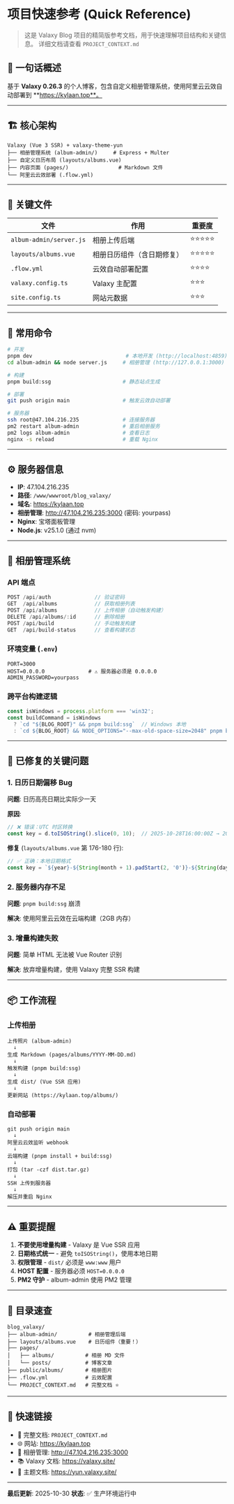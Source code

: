 # 项目快速参考 (Quick Reference)

> 这是 Valaxy Blog 项目的精简版参考文档，用于快速理解项目结构和关键信息。
> 详细文档请查看 `PROJECT_CONTEXT.md`

## 📌 一句话概述

基于 **Valaxy 0.26.3** 的个人博客，包含自定义相册管理系统，使用阿里云云效自动部署到 **https://kylaan.top**。

---

## 🏗️ 核心架构

```
Valaxy (Vue 3 SSR) + valaxy-theme-yun
├── 相册管理系统 (album-admin/)     # Express + Multer
├── 自定义日历布局 (layouts/albums.vue)
├── 内容页面 (pages/)                # Markdown 文件
└── 阿里云云效部署 (.flow.yml)
```

---

## 🔑 关键文件

| 文件 | 作用 | 重要度 |
|------|------|--------|
| `album-admin/server.js` | 相册上传后端 | ⭐⭐⭐⭐⭐ |
| `layouts/albums.vue` | 相册日历组件（含日期修复） | ⭐⭐⭐⭐⭐ |
| `.flow.yml` | 云效自动部署配置 | ⭐⭐⭐⭐ |
| `valaxy.config.ts` | Valaxy 主配置 | ⭐⭐⭐ |
| `site.config.ts` | 网站元数据 | ⭐⭐⭐ |

---

## 🚀 常用命令

```bash
# 开发
pnpm dev                              # 本地开发 (http://localhost:4859)
cd album-admin && node server.js     # 相册管理 (http://127.0.0.1:3000)

# 构建
pnpm build:ssg                       # 静态站点生成

# 部署
git push origin main                 # 触发云效自动部署

# 服务器
ssh root@47.104.216.235              # 连接服务器
pm2 restart album-admin              # 重启相册服务
pm2 logs album-admin                 # 查看日志
nginx -s reload                      # 重载 Nginx
```

---

## ⚙️ 服务器信息

- **IP**: 47.104.216.235
- **路径**: `/www/wwwroot/blog_valaxy/`
- **域名**: https://kylaan.top
- **相册管理**: http://47.104.216.235:3000 (密码: yourpass)
- **Nginx**: 宝塔面板管理
- **Node.js**: v25.1.0 (通过 nvm)

---

## 🎨 相册管理系统

### API 端点

```javascript
POST /api/auth              // 验证密码
GET  /api/albums            // 获取相册列表
POST /api/albums            // 上传相册（自动触发构建）
DELETE /api/albums/:id      // 删除相册
POST /api/build             // 手动触发构建
GET  /api/build-status      // 查看构建状态
```

### 环境变量 (`.env`)

```env
PORT=3000
HOST=0.0.0.0              # ⚠️ 服务器必须是 0.0.0.0
ADMIN_PASSWORD=yourpass
```

### 跨平台构建逻辑

```javascript
const isWindows = process.platform === 'win32';
const buildCommand = isWindows
  ? `cd "${BLOG_ROOT}" && pnpm build:ssg`  // Windows 本地
  : `cd ${BLOG_ROOT} && NODE_OPTIONS="--max-old-space-size=2048" pnpm build:ssg`;  // Linux
```

---

## 🐛 已修复的关键问题

### 1. 日历日期偏移 Bug

**问题**: 日历高亮日期比实际少一天

**原因**: 
```javascript
// ❌ 错误：UTC 时区转换
const key = d.toISOString().slice(0, 10);  // 2025-10-28T16:00:00Z → 2025-10-28
```

**修复** (`layouts/albums.vue` 第 176-180 行):
```javascript
// ✅ 正确：本地日期格式
const key = `${year}-${String(month + 1).padStart(2, '0')}-${String(day).padStart(2, '0')}`;
```

### 2. 服务器内存不足

**问题**: `pnpm build:ssg` 崩溃

**解决**: 使用阿里云云效在云端构建（2GB 内存）

### 3. 增量构建失败

**问题**: 简单 HTML 无法被 Vue Router 识别

**解决**: 放弃增量构建，使用 Valaxy 完整 SSR 构建

---

## 📦 工作流程

### 上传相册

```
上传照片 (album-admin)
  ↓
生成 Markdown (pages/albums/YYYY-MM-DD.md)
  ↓
触发构建 (pnpm build:ssg)
  ↓
生成 dist/ (Vue SSR 应用)
  ↓
更新网站 (https://kylaan.top/albums/)
```

### 自动部署

```
git push origin main
  ↓
阿里云云效监听 webhook
  ↓
云端构建 (pnpm install + build:ssg)
  ↓
打包 (tar -czf dist.tar.gz)
  ↓
SSH 上传到服务器
  ↓
解压并重启 Nginx
```

---

## ⚠️ 重要提醒

1. **不要使用增量构建** - Valaxy 是 Vue SSR 应用
2. **日期格式统一** - 避免 `toISOString()`，使用本地日期
3. **权限管理** - `dist/` 必须是 `www:www` 用户
4. **HOST 配置** - 服务器必须 `HOST=0.0.0.0`
5. **PM2 守护** - album-admin 使用 PM2 管理

---

## 📂 目录速查

```
blog_valaxy/
├── album-admin/          # 相册管理后端
├── layouts/albums.vue    # 日历组件（重要！）
├── pages/
│   ├── albums/          # 相册 MD 文件
│   └── posts/           # 博客文章
├── public/albums/       # 相册图片
├── .flow.yml            # 云效配置
└── PROJECT_CONTEXT.md   # 完整文档 ⭐
```

---

## 🔗 快速链接

- 📖 完整文档: `PROJECT_CONTEXT.md`
- 🌐 网站: https://kylaan.top
- 📸 相册管理: http://47.104.216.235:3000
- 📚 Valaxy 文档: https://valaxy.site/
- 🎨 主题文档: https://yun.valaxy.site/

---

**最后更新**: 2025-10-30
**状态**: ✅ 生产环境运行中
